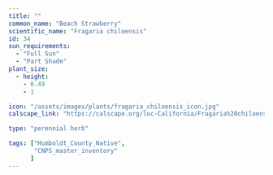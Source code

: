 ```yaml
---
title: ""
common_name: "Beach Strawberry"
scientific_name: "Fragaria chiloensis"
id: 34
sun_requirements:
  - "Full Sun"
  - "Part Shade"
plant_size:
  - height: 
    - 0.49
    - 1

icon: "/assets/images/plants/fragaria_chiloensis_icon.jpg" 
calscape_link: "https://calscape.org/loc-California/Fragaria%20chiloensis%20(Beach%20Strawberry)"

type: "perennial herb"

tags: ["Humboldt_County_Native",
       "CNPS_master_inventory"
      ]
---
```


